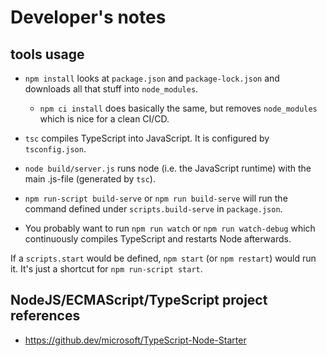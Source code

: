 # Developer's notes

## tools usage

* `npm install` looks at `package.json` and `package-lock.json` and downloads all that stuff into `node_modules`.
    * `npm ci install` does basically the same, but removes `node_modules` which is nice for a clean CI/CD.
* `tsc` compiles TypeScript into JavaScript. It is configured by `tsconfig.json`.
* `node build/server.js` runs node (i.e. the JavaScript runtime) with the main .js-file (generated by `tsc`).

* `npm run-script build-serve` or `npm run build-serve` will run the command defined under `scripts.build-serve`
  in `package.json`.
* You probably want to run `npm run watch` or `npm run watch-debug` which continuously compiles TypeScript and restarts
  Node afterwards.

If a `scripts.start` would be defined, `npm start` (or `npm restart`) would run it. It's just a shortcut
for `npm run-script start`.

## NodeJS/ECMAScript/TypeScript project references

* <https://github.dev/microsoft/TypeScript-Node-Starter>